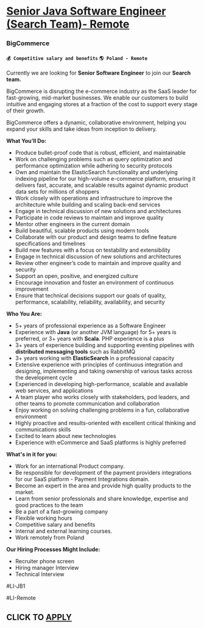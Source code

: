 # [Senior Java Software Engineer (Search Team)- Remote](https://www.remotewlb.com/apply/senior-java-software-engineer-search-team-remote)  
### BigCommerce  
#### `💰 Competitive salary and benefits` `🌎 Poland - Remote`  

Currently we are looking for **Senior Software Engineer** to join our **Search team.**

BigCommerce is disrupting the e-commerce industry as the SaaS leader for fast-growing, mid-market businesses. We enable our customers to build intuitive and engaging stores at a fraction of the cost to support every stage of their growth.

BigCommerce offers a dynamic, collaborative environment, helping you expand your skills and take ideas from inception to delivery.

**What You’ll Do:**

  * Produce bullet-proof code that is robust, efficient, and maintainable
  * Work on challenging problems such as query optimization and performance optimization while adhering to security protocols
  * Own and maintain the ElasticSearch functionality and underlying indexing pipeline for our high-volume e-commerce platform, ensuring it delivers fast, accurate, and scalable results against dynamic product data sets for millions of shoppers
  * Work closely with operations and infrastructure to improve the architecture while building and scaling back-end services
  * Engage in technical discussion of new solutions and architectures
  * Participate in code reviews to maintain and improve quality
  * Mentor other engineers in the current domain
  * Build beautiful, scalable products using modern tools
  * Collaborate with our product and design teams to define feature specifications and timelines
  * Build new features with a focus on testability and extensibility
  * Engage in technical discussion of new solutions and architectures
  * Review other engineer’s code to maintain and improve quality and security
  * Support an open, positive, and energized culture
  * Encourage innovation and foster an environment of continuous improvement
  * Ensure that technical decisions support our goals of quality, performance, scalability, reliability, availability, and security

**Who You Are:**

  * 5+ years of professional experience as a Software Engineer
  * Experience with **Java** (or another JVM language) for 5+ years is preferred, or 3+ years with **Scala**. PHP experience is a plus
  * 3+ years of experience building and supporting eventing pipelines with **distributed messaging tools** such as RabbitMQ
  * 3+ years working with **ElasticSearch** in a professional capacity
  * Extensive experience with principles of continuous integration and designing, implementing and taking ownership of various tasks across the development cycle
  * Experienced in developing high-performance, scalable and available web services, and applications
  * A team player who works closely with stakeholders, pod leaders, and other teams to promote communication and collaboration
  * Enjoy working on solving challenging problems in a fun, collaborative environment
  * Highly proactive and results-oriented with excellent critical thinking and communications skills
  * Excited to learn about new technologies
  * Experience with eCommerce and SaaS platforms is highly preferred

**What's in it for you:**

  * Work for an international Product company.
  * Be responsible for development of the payment providers integrations for our SaaS platform - Payment Integrations domain.
  * Become an expert in the area and provide high quality products to the market.
  * Learn from senior professionals and share knowledge, expertise and good practices to the team
  * Be a part of a fast-growing company
  * Flexible working hours
  * Competitive salary and benefits
  * Internal and external learning courses.
  * Work remotely from Poland

**Our Hiring Processes Might Include:**

  * Recruiter phone screen
  * Hiring manager Interview
  * Technical Interview

#LI-JB1

#LI-Remote

  
## CLICK TO [APPLY](https://www.remotewlb.com/apply/senior-java-software-engineer-search-team-remote)

